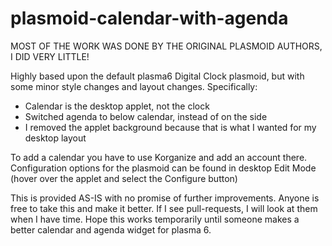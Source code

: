 # plasmoid-calendar-with-agenda
MOST OF THE WORK WAS DONE BY THE ORIGINAL PLASMOID AUTHORS, I DID VERY LITTLE!

Highly based upon the default plasma6 Digital Clock plasmoid, but with some minor style changes and layout changes.  Specifically:
- Calendar is the desktop applet, not the clock
- Switched agenda to below calendar, instead of on the side
- I removed the applet background because that is what I wanted for my desktop layout

To add a calendar you have to use Korganize and add an account there. Configuration options for the plasmoid can be found in desktop Edit Mode (hover over the applet and select the Configure button)

This is provided AS-IS with no promise of further improvements.  Anyone is free to take this and make it better.  If I see pull-requests, I will look at them when I have time.  Hope this works temporarily until someone makes a better calendar and agenda widget for plasma 6.
